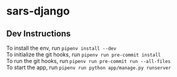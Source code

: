 # sars-django

## Dev Instructions
To install the env, run `pipenv install --dev`  
To initialize the git hooks, run `pipenv run pre-commit install`  
To run the git hooks, run `pipenv run pre-commit run --all-files`  
To start the app, run `pipenv run python app/manage.py runserver`  